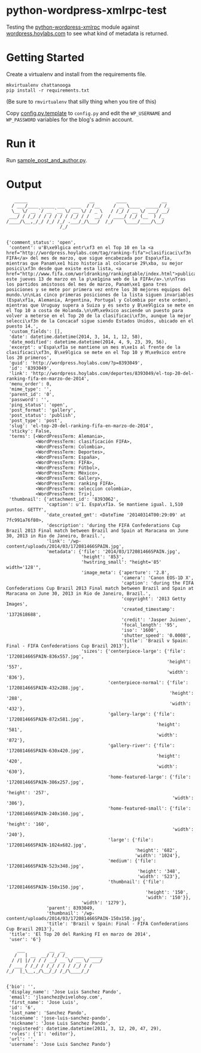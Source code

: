 python-wordpress-xmlrpc-test
============================

Testing the [python-wordpress-xmlrpc](https://github.com/tothebeat/python-wordpress-xmlrpc) module against [wordpress.hoylabs.com](http://wordpress.hoylabs.com) to see what kind of metadata is returned.

# Getting Started

Create a virtualenv and install from the requirements file.

```
mkvirtualenv chattanooga
pip install -r requirements.txt
```
(Be sure to `rmvirtualenv` that silly thing when you tire of this)

Copy [config.py.template](config.py.template) to ```config.py``` and
edit the ```WP_USERNAME``` and ```WP_PASSWORD``` variables for the
blog's admin account.

# Run it

Run [sample_post_and_author.py](sample_post_and_author.py).

# Output

       _____                       __        ____             __ 
      / ___/____ _____ ___  ____  / /__     / __ \____  _____/ /_
      \__ \/ __ `/ __ `__ \/ __ \/ / _ \   / /_/ / __ \/ ___/ __/
     ___/ / /_/ / / / / / / /_/ / /  __/  / ____/ /_/ (__  ) /_  
    /____/\__,_/_/ /_/ /_/ .___/_/\___/  /_/    \____/____/\__/  
                        /_/                                      


    {'comment_status': 'open',
     'content': u'B\xe9lgica entr\xf3 en el Top 10 en la <a href="http://wordpress.hoylabs.com/tag/ranking-fifa">clasificaci\xf3n FIFA</a> del mes de marzo, que sigue encabezada por Espa\xf1a, mientras que Panam\xe1 hizo historia al colocarse 29\xba, su mejor posici\xf3n desde que existe esta lista, <a href="http://www.fifa.com/worldranking/rankingtable/index.html">publicada este jueves 13 de marzo en la p\xe1gina web de la FIFA</a>.\n\nTras los partidos amistosos del mes de marzo, Panam\xe1 gana tres posiciones y se mete por primera vez entre los 30 mejores equipos del mundo.\n\nLas cinco primeras posiciones de la lista siguen invariables (Espa\xf1a, Alemania, Argentina, Portugal y Colombia por este orden), mientras que Uruguay supera a Suiza y es sexto y B\xe9lgica se mete en el Top 10 a costa de Holanda.\n\nM\xe9xico asciende un puesto para volver a meterse en el Top 20 de la clasificaci\xf3n, aunque la mejor selecci\xf3n de la Concacaf sigue siendo Estados Unidos, ubicado en el puesto 14.',
     'custom_fields': [],
     'date': datetime.datetime(2014, 3, 14, 1, 12, 58),
     'date_modified': datetime.datetime(2014, 4, 9, 23, 39, 56),
     'excerpt': u'Espa\xf1a se mantiene un mes m\xe1s al frente de la clasificaci\xf3n, B\xe9lgica se mete en el Top 10 y M\xe9xico entre los 20 primeros',
     'guid': 'http://wordpress.hoylabs.com/?p=8393049',
     'id': '8393049',
     'link': 'http://wordpress.hoylabs.com/deportes/8393049/el-top-20-del-ranking-fifa-en-marzo-de-2014',
     'menu_order': 0,
     'mime_type': '',
     'parent_id': '0',
     'password': '',
     'ping_status': 'open',
     'post_format': 'gallery',
     'post_status': 'publish',
     'post_type': 'post',
     'slug': 'el-top-20-del-ranking-fifa-en-marzo-de-2014',
     'sticky': False,
     'terms': [<WordPressTerm: Alemania>,
               <WordPressTerm: clasificación FIFA>,
               <WordPressTerm: Colombia>,
               <WordPressTerm: Deportes>,
               <WordPressTerm: España>,
               <WordPressTerm: FIFA>,
               <WordPressTerm: Fútbol>,
               <WordPressTerm: México>,
               <WordPressTerm: Gallery>,
               <WordPressTerm: ranking FIFA>,
               <WordPressTerm: seleccion colombia>,
               <WordPressTerm: Tri>],
     'thumbnail': {'attachment_id': '8393062',
                   'caption': u'1. Espa\xf1a. Se mantiene igual. 1,510 puntos. GETTY',
                   'date_created_gmt': <DateTime '20140314T00:29:09' at 7fc991a76f80>,
                   'description': 'during the FIFA Confederations Cup Brazil 2013 Final match between Brazil and Spain at Maracana on June 30, 2013 in Rio de Janeiro, Brazil.',
                   'link': '/wp-content/uploads/2014/03/172081466SPAIN.jpg',
                   'metadata': {'file': '2014/03/172081466SPAIN.jpg',
                                'height': '853',
                                'hwstring_small': "height='85' width='128'",
                                'image_meta': {'aperture': '2.8',
                                               'camera': 'Canon EOS-1D X',
                                               'caption': 'during the FIFA Confederations Cup Brazil 2013 Final match between Brazil and Spain at Maracana on June 30, 2013 in Rio de Janeiro, Brazil.',
                                               'copyright': '2013 Getty Images',
                                               'created_timestamp': '1372618688',
                                               'credit': 'Jasper Juinen',
                                               'focal_length': '95',
                                               'iso': '1600',
                                               'shutter_speed': '0.0008',
                                               'title': 'Brazil v Spain: Final - FIFA Confederations Cup Brazil 2013'},
                                'sizes': {'centerpiece-large': {'file': '172081466SPAIN-836x557.jpg',
                                                                'height': '557',
                                                                'width': '836'},
                                          'centerpiece-normal': {'file': '172081466SPAIN-432x288.jpg',
                                                                 'height': '288',
                                                                 'width': '432'},
                                          'gallery-large': {'file': '172081466SPAIN-872x581.jpg',
                                                            'height': '581',
                                                            'width': '872'},
                                          'gallery-river': {'file': '172081466SPAIN-630x420.jpg',
                                                            'height': '420',
                                                            'width': '630'},
                                          'home-featured-large': {'file': '172081466SPAIN-386x257.jpg',
                                                                  'height': '257',
                                                                  'width': '386'},
                                          'home-featured-small': {'file': '172081466SPAIN-240x160.jpg',
                                                                  'height': '160',
                                                                  'width': '240'},
                                          'large': {'file': '172081466SPAIN-1024x682.jpg',
                                                    'height': '682',
                                                    'width': '1024'},
                                          'medium': {'file': '172081466SPAIN-523x348.jpg',
                                                     'height': '348',
                                                     'width': '523'},
                                          'thumbnail': {'file': '172081466SPAIN-150x150.jpg',
                                                        'height': '150',
                                                        'width': '150'}},
                                'width': '1279'},
                   'parent': 8393049,
                   'thumbnail': '/wp-content/uploads/2014/03/172081466SPAIN-150x150.jpg',
                   'title': 'Brazil v Spain: Final - FIFA Confederations Cup Brazil 2013'},
     'title': 'El Top 20 del Ranking FI en marzo de 2014',
     'user': '6'}

        ___         __  __              
       /   | __  __/ /_/ /_  ____  _____
      / /| |/ / / / __/ __ \/ __ \/ ___/
     / ___ / /_/ / /_/ / / / /_/ / /    
    /_/  |_\__,_/\__/_/ /_/\____/_/     


    {'bio': '',
     'display_name': 'Jose Luis Sanchez Pando',
     'email': 'jlsanchez@vivelohoy.com',
     'first_name': 'Jose Luis',
     'id': '6',
     'last_name': 'Sanchez Pando',
     'nicename': 'jose-luis-sanchez-pando',
     'nickname': 'Jose Luis Sanchez Pando',
     'registered': datetime.datetime(2011, 3, 12, 20, 47, 29),
     'roles': {'1': 'editor'},
     'url': '',
     'username': 'Jose Luis Sanchez Pando'}
